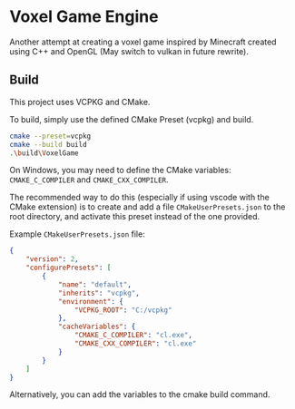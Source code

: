 # Voxel Game Engine
Another attempt at creating a voxel game inspired by Minecraft
created using C++ and OpenGL (May switch to vulkan in future rewrite).

## Build
This project uses VCPKG and CMake.

To build, simply use the defined CMake Preset (vcpkg) and build.

```bash
cmake --preset=vcpkg
cmake --build build
.\build\VoxelGame
```

On Windows, you may need to define the CMake
variables: `CMAKE_C_COMPILER` and `CMAKE_CXX_COMPILER`.

The recommended way to do this (especially if using vscode with the CMake extension) 
is to create and add a file `CMakeUserPresets.json` to the root directory, and 
activate this preset instead of the one provided.

Example `CMakeUserPresets.json` file:
```json
{
    "version": 2,
    "configurePresets": [
        {
            "name": "default",
            "inherits": "vcpkg",
            "environment": {
                "VCPKG_ROOT": "C:/vcpkg"
            },
            "cacheVariables": {
                "CMAKE_C_COMPILER": "cl.exe",
                "CMAKE_CXX_COMPILER": "cl.exe"
            }
        }
    ]
}
```

Alternatively, you can add the variables to the cmake build command.